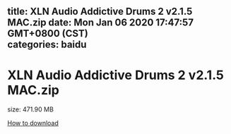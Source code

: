 
title: XLN Audio Addictive Drums 2 v2.1.5 MAC.zip
date: Mon Jan 06 2020 17:47:57 GMT+0800 (CST)    
categories: baidu
---

# XLN Audio Addictive Drums 2 v2.1.5 MAC.zip
size: 471.90 MB
 
 

[How to download](https://bpcam.bemobtrk.com/go/2ceec3aa-1ca2-46d6-b9ff-aaa5c184517c?jno=4446)